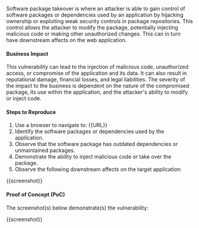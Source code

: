 Software package takeover is where an attacker is able to gain control of software packages or dependencies used by an application by hijacking ownership or exploiting weak security controls in package repositories. This control allows the attacker to modify the package, potentially injecting malicious code or making other unauthorized changes. This can in turn have downstream affects on the web application.

#### Business Impact

This vulnerability can lead to the injection of malicious code, unauthorized access, or compromise of the application and its data. It can also result in reputational damage, financial losses, and legal liabilities. The severity of the impact to the business is dependent on the nature of the compromised package, its use within the application, and the attacker's ability to modify or inject code.

#### Steps to Reproduce

1. Use a browser to navigate to: {{URL}}
2. Identify the software packages or dependencies used by the application.
3. Observe that the software package has outdated dependencies or unmaintained packages.
4. Demonstrate the ability to inject malicious code or take over the package.
5. Observe the following downstream affects on the target application:

{{screenshot}}

#### Proof of Concept (PoC)

The screenshot(s) below demonstrate(s) the vulnerability:

{{screenshot}}
